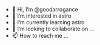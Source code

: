 - 👋 Hi, I’m @goodarrogance
- 👀 I’m interested in astro 
- 🌱 I’m currently learning astro 
- 💞️ I’m looking to collaborate on ...
- 📫 How to reach me ...

<!---
goodarrogance/goodarrogance is a ✨ special ✨ repository because its `README.md` (this file) appears on your GitHub profile.
You can click the Preview link to take a look at your changes.
--->
